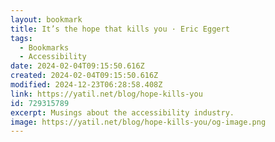 ```yaml
---
layout: bookmark
title: It’s the hope that kills you · Eric Eggert
tags:
  - Bookmarks
  - Accessibility
date: 2024-02-04T09:15:50.616Z
created: 2024-02-04T09:15:50.616Z
modified: 2024-12-23T06:28:58.408Z
link: https://yatil.net/blog/hope-kills-you
id: 729315789
excerpt: Musings about the accessibility industry.
image: https://yatil.net/blog/hope-kills-you/og-image.png
---
```

